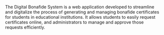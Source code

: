 The Digital Bonafide System is a web application developed to streamline and digitalize the process of generating and managing bonafide certificates for students in educational institutions. It allows students to easily request certificates online, and administrators to manage and approve those requests efficiently.
